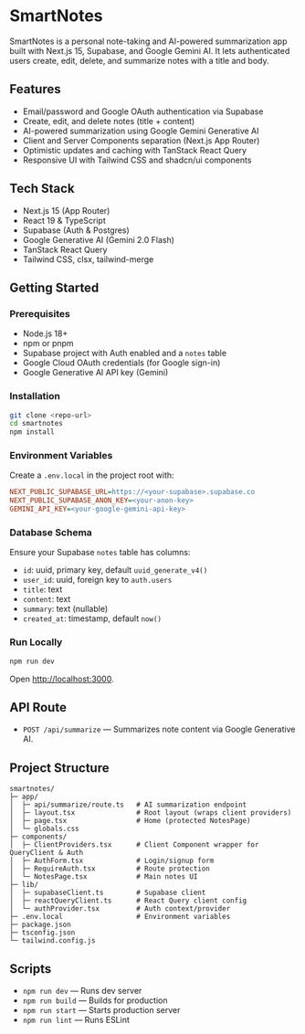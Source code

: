 # SmartNotes

SmartNotes is a personal note-taking and AI-powered summarization app built with Next.js 15, Supabase, and Google Gemini AI. It lets authenticated users create, edit, delete, and summarize notes with a title and body.

## Features

- Email/password and Google OAuth authentication via Supabase
- Create, edit, and delete notes (title + content)
- AI-powered summarization using Google Gemini Generative AI
- Client and Server Components separation (Next.js App Router)
- Optimistic updates and caching with TanStack React Query
- Responsive UI with Tailwind CSS and shadcn/ui components

## Tech Stack

- Next.js 15 (App Router)
- React 19 & TypeScript
- Supabase (Auth & Postgres)
- Google Generative AI (Gemini 2.0 Flash)
- TanStack React Query
- Tailwind CSS, clsx, tailwind-merge

## Getting Started

### Prerequisites

- Node.js 18+
- npm or pnpm
- Supabase project with Auth enabled and a `notes` table
- Google Cloud OAuth credentials (for Google sign-in)
- Google Generative AI API key (Gemini)

### Installation

```bash
git clone <repo-url>
cd smartnotes
npm install
```

### Environment Variables

Create a `.env.local` in the project root with:

```ini
NEXT_PUBLIC_SUPABASE_URL=https://<your-supabase>.supabase.co
NEXT_PUBLIC_SUPABASE_ANON_KEY=<your-anon-key>
GEMINI_API_KEY=<your-google-gemini-api-key>
```

### Database Schema

Ensure your Supabase `notes` table has columns:

- `id`: uuid, primary key, default `uuid_generate_v4()`
- `user_id`: uuid, foreign key to `auth.users`
- `title`: text
- `content`: text
- `summary`: text (nullable)
- `created_at`: timestamp, default `now()`

### Run Locally

```bash
npm run dev
```

Open [http://localhost:3000](http://localhost:3000).

## API Route

- `POST /api/summarize` — Summarizes note content via Google Generative AI.

## Project Structure

```text
smartnotes/
├─ app/
│  ├─ api/summarize/route.ts   # AI summarization endpoint
│  ├─ layout.tsx               # Root layout (wraps client providers)
│  ├─ page.tsx                 # Home (protected NotesPage)
│  └─ globals.css
├─ components/
│  ├─ ClientProviders.tsx      # Client Component wrapper for QueryClient & Auth
│  ├─ AuthForm.tsx             # Login/signup form
│  ├─ RequireAuth.tsx          # Route protection
│  └─ NotesPage.tsx            # Main notes UI
├─ lib/
│  ├─ supabaseClient.ts        # Supabase client
│  ├─ reactQueryClient.ts      # React Query client config
│  └─ authProvider.tsx         # Auth context/provider
├─ .env.local                  # Environment variables
├─ package.json
├─ tsconfig.json
└─ tailwind.config.js
```

## Scripts

- `npm run dev` — Runs dev server
- `npm run build` — Builds for production
- `npm run start` — Starts production server
- `npm run lint` — Runs ESLint
